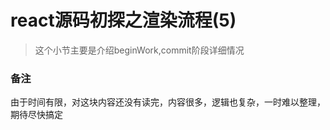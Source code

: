 # react源码初探之渲染流程(5)

> 这个小节主要是介绍beginWork,commit阶段详细情况

### 备注
由于时间有限，对这块内容还没有读完，内容很多，逻辑也复杂，一时难以整理，期待尽快搞定